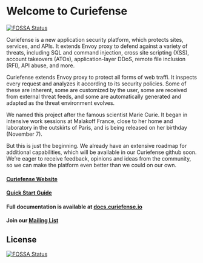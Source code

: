 # Welcome to Curiefense
[![FOSSA Status](https://app.fossa.com/api/projects/git%2Bgithub.com%2Fjdorfman%2Fcuriefense.svg?type=shield)](https://app.fossa.com/projects/git%2Bgithub.com%2Fjdorfman%2Fcuriefense?ref=badge_shield)

Curiefense is a new application security platform, which protects sites, services, and APIs. It extends Envoy proxy to defend against a variety of threats, including SQL and command injection, cross site scripting (XSS), account takeovers (ATOs), application-layer DDoS, remote file inclusion (RFI), API abuse, and more.

Curiefense extends Envoy proxy to protect all forms of web traffi. It inspects every request and analyzes it according to its security policies. Some of these are inherent, some are customized by the user, some are received from external threat feeds, and some are automatically generated and adapted as the threat environment evolves.

We named this project after the famous scientist Marie Curie. It began in intensive work sessions at Malakoff France, close to her home and laboratory in the outskirts of Paris, and is being released on her birthday (November 7).

But this is just the beginning. We already have an extensive roadmap for additional capabilities, which will be available in our Curiefense github soon. We’re eager to receive feedback, opinions and ideas from the community, so we can make the platform even better than we could on our own.


#### [Curiefense Website](https://curiefense.io)
#### [Quick Start Guide](https://docs.curiefense.io/installation/getting-started-with-curiefense)
#### Full documentation is available at [docs.curiefense.io](https://docs.curiefense.io)
#### Join our [Mailing List](https://groups.google.com/a/curiefense.io/g/community)



## License
[![FOSSA Status](https://app.fossa.com/api/projects/git%2Bgithub.com%2Fjdorfman%2Fcuriefense.svg?type=large)](https://app.fossa.com/projects/git%2Bgithub.com%2Fjdorfman%2Fcuriefense?ref=badge_large)